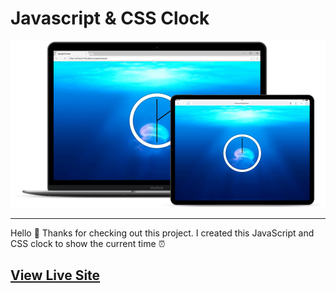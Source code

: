 # Javascript & CSS Clock


![Responsive Image](responsive.png)
<hr>
Hello 👋 Thanks for checking out this project. I created this JavaScript and CSS clock to show the current time ⏰

 ## [View Live Site](https://anthonys1760.github.io/jsandcssclock/) 

